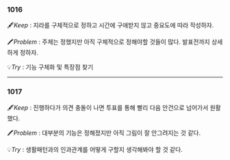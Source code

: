 ### 1016
🖋️*Keep* : 지라를 구체적으로 정하고 시간에 구애받지 않고 중요도에 따라 작성하자.

🖍️*Problem* : 주제는 정했지만 아직 구체적으로 정해야할 것들이 많다. 발표전까지 상세하게 정하자.

💡*Try* : 기능 구체화 및 특장점 찾기

---

### 1017
🖋️*Keep* : 진행하다가 의견 충돌이 나면 투표를 통해 빨리 다음 안건으로 넘어가서 원활했다.

🖍️*Problem* : 대부분의 기능은 정해졌지만 아직 그림이 잘 안그려지는 것 같다.

💡*Try* : 생활패턴과의 인과관계를 어떻게 구할지 생각해봐야 할 것 같다.

